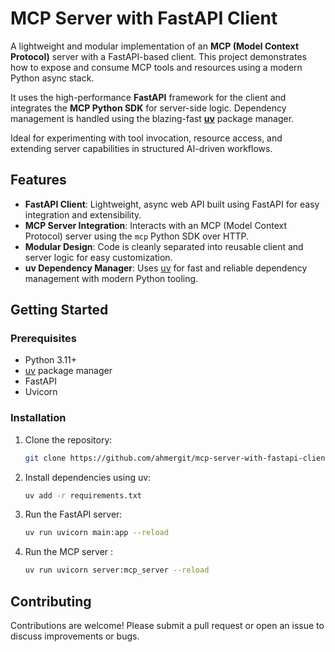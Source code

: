# MCP Server with FastAPI Client

A lightweight and modular implementation of an **MCP (Model Context Protocol)** server with a FastAPI-based client. This project demonstrates how to expose and consume MCP tools and resources using a modern Python async stack.

It uses the high-performance **FastAPI** framework for the client and integrates the **MCP Python SDK** for server-side logic. Dependency management is handled using the blazing-fast **[uv](https://github.com/astral-sh/uv)** package manager.

Ideal for experimenting with tool invocation, resource access, and extending server capabilities in structured AI-driven workflows.


##  Features

- **FastAPI Client**: Lightweight, async web API built using FastAPI for easy integration and extensibility.
- **MCP Server Integration**: Interacts with an MCP (Model Context Protocol) server using the `mcp` Python SDK over HTTP.
- **Modular Design**: Code is cleanly separated into reusable client and server logic for easy customization.
- **uv Dependency Manager**: Uses [uv](https://github.com/astral-sh/uv) for fast and reliable dependency management with modern Python tooling.


## Getting Started

### Prerequisites
- Python 3.11+
- [uv](https://github.com/astral-sh/uv) package manager
- FastAPI
- Uvicorn

### Installation
1. Clone the repository:
   ```bash
   git clone https://github.com/ahmergit/mcp-server-with-fastapi-client.git
   ```
2. Install dependencies using uv:
   ```bash
   uv add -r requirements.txt
   ```
3. Run the FastAPI server:
   ```bash
   uv run uvicorn main:app --reload
   ```
4. Run the MCP server :
    ```bash
    uv run uvicorn server:mcp_server --reload

## Contributing
Contributions are welcome! Please submit a pull request or open an issue to discuss improvements or bugs.
